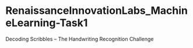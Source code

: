 # RenaissanceInnovationLabs_MachineLearning-Task1
Decoding Scribbles – The Handwriting Recognition Challenge
